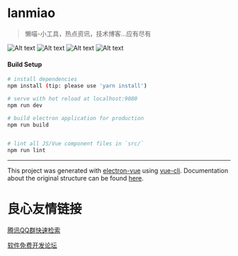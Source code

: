 # lanmiao

> 懒喵-小工具，热点资讯，技术博客...应有尽有

![Alt text](https://github.com/hilanmiao/LanMiaoDesktop/blob/master/static/screen.png)
![Alt text](https://github.com/hilanmiao/LanMiaoDesktop/blob/master/static/screenHome.png)
![Alt text](https://github.com/hilanmiao/LanMiaoDesktop/blob/master/static/screenInstall.png)
![Alt text](https://github.com/hilanmiao/LanMiaoDesktop/blob/master/static/screenTray.png)

#### Build Setup

``` bash
# install dependencies
npm install (tip: please use 'yarn install')

# serve with hot reload at localhost:9080
npm run dev

# build electron application for production
npm run build


# lint all JS/Vue component files in `src/`
npm run lint

```

---

This project was generated with [electron-vue](https://github.com/SimulatedGREG/electron-vue) using [vue-cli](https://github.com/vuejs/vue-cli). Documentation about the original structure can be found [here](https://simulatedgreg.gitbooks.io/electron-vue/content/index.html).


 # 良心友情链接

[腾讯QQ群快速检索](http://u.720life.cn/s/8cf73f7c)

[软件免费开发论坛](http://u.720life.cn/s/bbb01dc0)